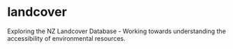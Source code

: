 # landcover
Exploring the NZ Landcover Database - Working towards understanding the accessibility of environmental resources.
